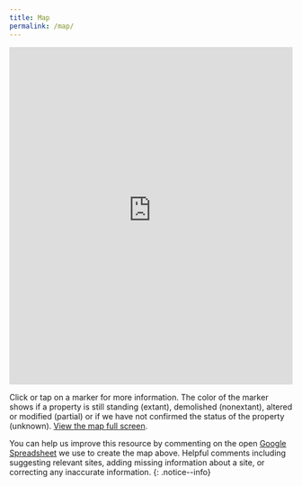 ```yaml
---
title: Map
permalink: /map/
---
```

<p class='full'>
<iframe width="100%" height="600" frameborder="0" src="https://baltimoreheritage.cartodb.com/viz/5fc92b18-bfe2-11e5-b2b9-0ea31932ec1d/embed_map" allowfullscreen webkitallowfullscreen mozallowfullscreen oallowfullscreen msallowfullscreen></iframe>
</p>

Click or tap on a marker for more information. The color of the marker shows if a property is still standing (extant), demolished (nonextant), altered or modified (partial) or if we have not confirmed the status of the property (unknown). [View the map full screen](https://baltimoreheritage.cartodb.com/viz/5fc92b18-bfe2-11e5-b2b9-0ea31932ec1d/embed_map).

You can help us improve this resource by commenting on the open [Google Spreadsheet](https://docs.google.com/spreadsheets/d/1tYRFKry3eg_zNDWcC4KTYZnx_R-1DiccaM3_44BTne0/edit?usp=sharing) we use to create the map above. Helpful comments including suggesting relevant sites, adding missing information about a site, or correcting any inaccurate information.
{: .notice--info}
